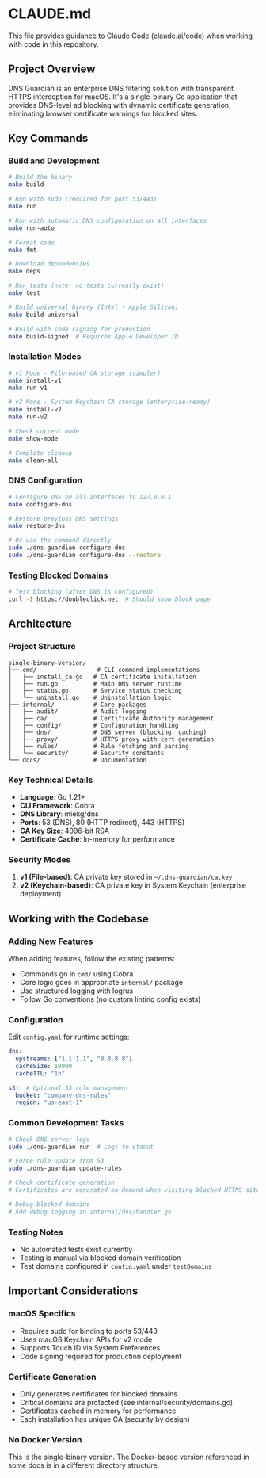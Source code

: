 # CLAUDE.md

This file provides guidance to Claude Code (claude.ai/code) when working with code in this repository.

## Project Overview

DNS Guardian is an enterprise DNS filtering solution with transparent HTTPS interception for macOS. It's a single-binary Go application that provides DNS-level ad blocking with dynamic certificate generation, eliminating browser certificate warnings for blocked sites.

## Key Commands

### Build and Development
```bash
# Build the binary
make build

# Run with sudo (required for port 53/443)
make run

# Run with automatic DNS configuration on all interfaces
make run-auto

# Format code
make fmt

# Download dependencies
make deps

# Run tests (note: no tests currently exist)
make test

# Build universal binary (Intel + Apple Silicon)
make build-universal

# Build with code signing for production
make build-signed  # Requires Apple Developer ID
```

### Installation Modes
```bash
# v1 Mode - File-based CA storage (simpler)
make install-v1
make run-v1

# v2 Mode - System Keychain CA storage (enterprise-ready)
make install-v2  
make run-v2

# Check current mode
make show-mode

# Complete cleanup
make clean-all
```

### DNS Configuration
```bash
# Configure DNS on all interfaces to 127.0.0.1
make configure-dns

# Restore previous DNS settings
make restore-dns

# Or use the command directly
sudo ./dns-guardian configure-dns
sudo ./dns-guardian configure-dns --restore
```

### Testing Blocked Domains
```bash
# Test blocking (after DNS is configured)
curl -I https://doubleclick.net  # Should show block page
```

## Architecture

### Project Structure
```
single-binary-version/
├── cmd/                 # CLI command implementations
│   ├── install_ca.go   # CA certificate installation
│   ├── run.go          # Main DNS server runtime
│   ├── status.go       # Service status checking
│   └── uninstall.go    # Uninstallation logic
├── internal/           # Core packages
│   ├── audit/          # Audit logging
│   ├── ca/             # Certificate Authority management
│   ├── config/         # Configuration handling
│   ├── dns/            # DNS server (blocking, caching)
│   ├── proxy/          # HTTPS proxy with cert generation
│   ├── rules/          # Rule fetching and parsing
│   └── security/       # Security constants
└── docs/               # Documentation
```

### Key Technical Details
- **Language**: Go 1.21+
- **CLI Framework**: Cobra
- **DNS Library**: miekg/dns
- **Ports**: 53 (DNS), 80 (HTTP redirect), 443 (HTTPS)
- **CA Key Size**: 4096-bit RSA
- **Certificate Cache**: In-memory for performance

### Security Modes
1. **v1 (File-based)**: CA private key stored in `~/.dns-guardian/ca.key`
2. **v2 (Keychain-based)**: CA private key in System Keychain (enterprise deployment)

## Working with the Codebase

### Adding New Features
When adding features, follow the existing patterns:
- Commands go in `cmd/` using Cobra
- Core logic goes in appropriate `internal/` package
- Use structured logging with logrus
- Follow Go conventions (no custom linting config exists)

### Configuration
Edit `config.yaml` for runtime settings:
```yaml
dns:
  upstreams: ["1.1.1.1", "8.8.8.8"]
  cacheSize: 10000
  cacheTTL: "1h"

s3:  # Optional S3 rule management
  bucket: "company-dns-rules"
  region: "us-east-1"
```

### Common Development Tasks
```bash
# Check DNS server logs
sudo ./dns-guardian run  # Logs to stdout

# Force rule update from S3
sudo ./dns-guardian update-rules

# Check certificate generation
# Certificates are generated on-demand when visiting blocked HTTPS sites

# Debug blocked domains
# Add debug logging in internal/dns/handler.go
```

### Testing Notes
- No automated tests exist currently
- Testing is manual via blocked domain verification
- Test domains configured in `config.yaml` under `testDomains`

## Important Considerations

### macOS Specifics
- Requires sudo for binding to ports 53/443
- Uses macOS Keychain APIs for v2 mode
- Supports Touch ID via System Preferences
- Code signing required for production deployment

### Certificate Generation
- Only generates certificates for blocked domains
- Critical domains are protected (see internal/security/domains.go)
- Certificates cached in memory for performance
- Each installation has unique CA (security by design)

### No Docker Version
This is the single-binary version. The Docker-based version referenced in some docs is in a different directory structure.